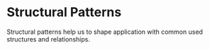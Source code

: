 # Structural Patterns

Structural patterns help us to shape application with common used structures and relationships.
